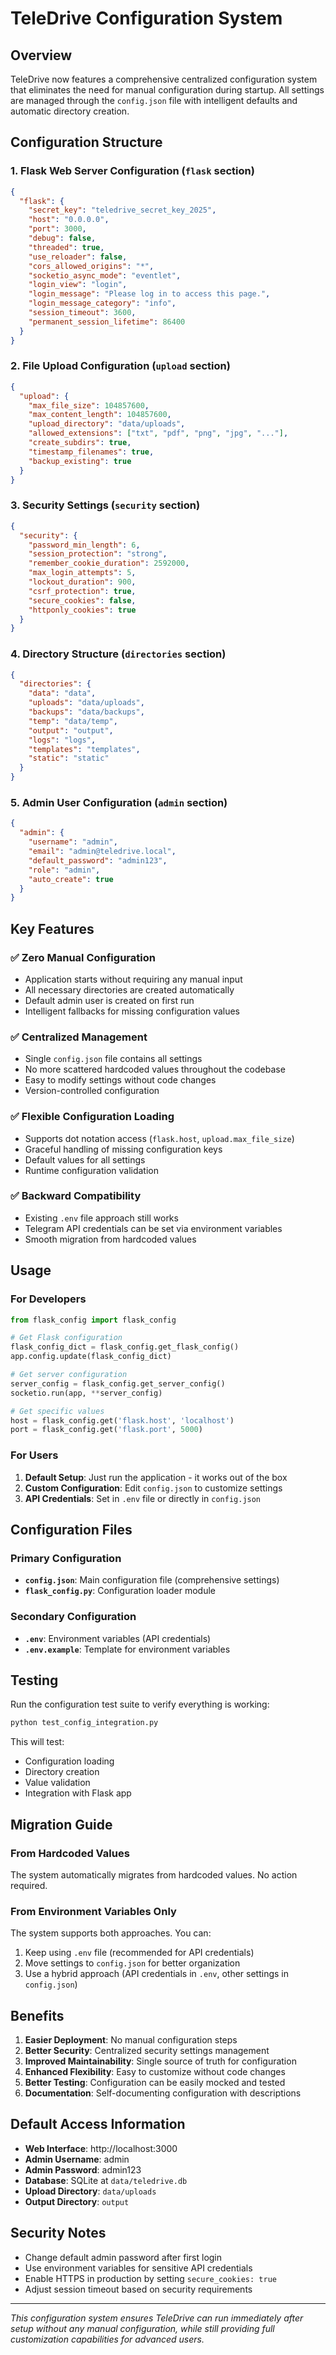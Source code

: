 # TeleDrive Configuration System

## Overview

TeleDrive now features a comprehensive centralized configuration system that eliminates the need for manual configuration during startup. All settings are managed through the `config.json` file with intelligent defaults and automatic directory creation.

## Configuration Structure

### 1. Flask Web Server Configuration (`flask` section)
```json
{
  "flask": {
    "secret_key": "teledrive_secret_key_2025",
    "host": "0.0.0.0",
    "port": 3000,
    "debug": false,
    "threaded": true,
    "use_reloader": false,
    "cors_allowed_origins": "*",
    "socketio_async_mode": "eventlet",
    "login_view": "login",
    "login_message": "Please log in to access this page.",
    "login_message_category": "info",
    "session_timeout": 3600,
    "permanent_session_lifetime": 86400
  }
}
```

### 2. File Upload Configuration (`upload` section)
```json
{
  "upload": {
    "max_file_size": 104857600,
    "max_content_length": 104857600,
    "upload_directory": "data/uploads",
    "allowed_extensions": ["txt", "pdf", "png", "jpg", "..."],
    "create_subdirs": true,
    "timestamp_filenames": true,
    "backup_existing": true
  }
}
```

### 3. Security Settings (`security` section)
```json
{
  "security": {
    "password_min_length": 6,
    "session_protection": "strong",
    "remember_cookie_duration": 2592000,
    "max_login_attempts": 5,
    "lockout_duration": 900,
    "csrf_protection": true,
    "secure_cookies": false,
    "httponly_cookies": true
  }
}
```

### 4. Directory Structure (`directories` section)
```json
{
  "directories": {
    "data": "data",
    "uploads": "data/uploads",
    "backups": "data/backups",
    "temp": "data/temp",
    "output": "output",
    "logs": "logs",
    "templates": "templates",
    "static": "static"
  }
}
```

### 5. Admin User Configuration (`admin` section)
```json
{
  "admin": {
    "username": "admin",
    "email": "admin@teledrive.local",
    "default_password": "admin123",
    "role": "admin",
    "auto_create": true
  }
}
```

## Key Features

### ✅ Zero Manual Configuration
- Application starts without requiring any manual input
- All necessary directories are created automatically
- Default admin user is created on first run
- Intelligent fallbacks for missing configuration values

### ✅ Centralized Management
- Single `config.json` file contains all settings
- No more scattered hardcoded values throughout the codebase
- Easy to modify settings without code changes
- Version-controlled configuration

### ✅ Flexible Configuration Loading
- Supports dot notation access (`flask.host`, `upload.max_file_size`)
- Graceful handling of missing configuration keys
- Default values for all settings
- Runtime configuration validation

### ✅ Backward Compatibility
- Existing `.env` file approach still works
- Telegram API credentials can be set via environment variables
- Smooth migration from hardcoded values

## Usage

### For Developers

```python
from flask_config import flask_config

# Get Flask configuration
flask_config_dict = flask_config.get_flask_config()
app.config.update(flask_config_dict)

# Get server configuration
server_config = flask_config.get_server_config()
socketio.run(app, **server_config)

# Get specific values
host = flask_config.get('flask.host', 'localhost')
port = flask_config.get('flask.port', 5000)
```

### For Users

1. **Default Setup**: Just run the application - it works out of the box
2. **Custom Configuration**: Edit `config.json` to customize settings
3. **API Credentials**: Set in `.env` file or directly in `config.json`

## Configuration Files

### Primary Configuration
- **`config.json`**: Main configuration file (comprehensive settings)
- **`flask_config.py`**: Configuration loader module

### Secondary Configuration  
- **`.env`**: Environment variables (API credentials)
- **`.env.example`**: Template for environment variables

## Testing

Run the configuration test suite to verify everything is working:

```bash
python test_config_integration.py
```

This will test:
- Configuration loading
- Directory creation
- Value validation
- Integration with Flask app

## Migration Guide

### From Hardcoded Values
The system automatically migrates from hardcoded values. No action required.

### From Environment Variables Only
The system supports both approaches. You can:
1. Keep using `.env` file (recommended for API credentials)
2. Move settings to `config.json` for better organization
3. Use a hybrid approach (API credentials in `.env`, other settings in `config.json`)

## Benefits

1. **Easier Deployment**: No manual configuration steps
2. **Better Security**: Centralized security settings management
3. **Improved Maintainability**: Single source of truth for configuration
4. **Enhanced Flexibility**: Easy to customize without code changes
5. **Better Testing**: Configuration can be easily mocked and tested
6. **Documentation**: Self-documenting configuration with descriptions

## Default Access Information

- **Web Interface**: http://localhost:3000
- **Admin Username**: admin
- **Admin Password**: admin123
- **Database**: SQLite at `data/teledrive.db`
- **Upload Directory**: `data/uploads`
- **Output Directory**: `output`

## Security Notes

- Change default admin password after first login
- Use environment variables for sensitive API credentials
- Enable HTTPS in production by setting `secure_cookies: true`
- Adjust session timeout based on security requirements

---

*This configuration system ensures TeleDrive can run immediately after setup without any manual configuration, while still providing full customization capabilities for advanced users.*
